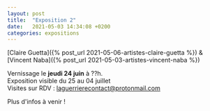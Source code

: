 ```yaml
---
layout: post
title:  "Exposition 2"
date:   2021-05-03 14:34:08 +0200
categories: expositions
---
```


[Claire Guetta]({% post_url 2021-05-06-artistes-claire-guetta %}) & [Vincent Naba]({% post_url 2021-05-03-artistes-vincent-naba %})


Vernissage le **jeudi 24 juin** à ??h.  
Exposition visible du 25 au 04 juillet  
Visites sur RDV : laguerrierecontact@protonmail.com


Plus d'infos à venir !
